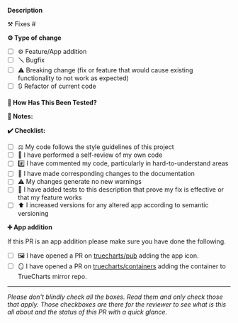 **Description**
<!--
Please include a summary of the change and which issue is fixed. Please also include relevant motivation and context. List any dependencies that are required for this change.
-->
⚒️ Fixes  # <!--(issue)-->

**⚙️ Type of change**

- [ ] ⚙️ Feature/App addition
- [ ] 🪛 Bugfix
- [ ] ⚠️ Breaking change (fix or feature that would cause existing functionality to not work as expected)
- [ ] 🔃 Refactor of current code

**🧪 How Has This Been Tested?**
<!--
Please describe the tests that you ran to verify your changes. Provide instructions so we can reproduce. Please also list any relevant details for your test configuration
-->

**📃 Notes:**
<!-- Please enter any other relevant information here -->

**✔️ Checklist:**

- [ ] ⚖️ My code follows the style guidelines of this project
- [ ] 👀 I have performed a self-review of my own code
- [ ] #️⃣ I have commented my code, particularly in hard-to-understand areas
- [ ] 📄 I have made corresponding changes to the documentation
- [ ] ⚠️ My changes generate no new warnings
- [ ] 🧪 I have added tests to this description that prove my fix is effective or that my feature works
- [ ] ⬆️ I increased versions for any altered app according to semantic versioning

**➕ App addition**

If this PR is an app addition please make sure you have done the following.

- [ ] 🖼️ I have opened a PR on [truecharts/pub](https://github.com/truecharts/pub) adding the app icon.
- [ ] 🪞 I have opened a PR on [truecharts/containers](https://github.com/truecharts/containers) adding the container to TrueCharts mirror repo.

---

_Please don't blindly check all the boxes. Read them and only check those that apply.
Those checkboxes are there for the reviewer to see what is this all about and
the status of this PR with a quick glance._
